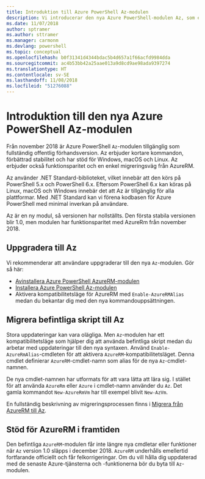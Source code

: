 ```yaml
---
title: Introduktion till Azure PowerShell Az-modulen
description: Vi introducerar den nya Azure PowerShell-modulen Az, som ersätter AzureRM-modulen.
ms.date: 11/07/2018
author: sptramer
ms.author: sttramer
ms.manager: carmonm
ms.devlang: powershell
ms.topic: conceptual
ms.openlocfilehash: b0f31341d4344bdac5b4d657a1f66acfd9984dda
ms.sourcegitcommit: ac4b53bb42a25aae013a9d8cd9ae98ada9397274
ms.translationtype: HT
ms.contentlocale: sv-SE
ms.lasthandoff: 11/08/2018
ms.locfileid: "51276088"
---
```

# <a name="introducing-the-new-azure-powershell-az-module"></a>Introduktion till den nya Azure PowerShell Az-modulen

Från november 2018 är Azure PowerShell `Az`-modulen tillgänglig som fullständig offentlig förhandsversion.
Az erbjuder kortare kommandon, förbättrad stabilitet och har stöd för Windows, macOS och Linux. Az erbjuder också funktionsparitet och en enkel migreringsväg från AzureRM.

Az använder .NET Standard-biblioteket, vilket innebär att den körs på PowerShell 5.x och PowerShell 6.x.
Eftersom PowerShell 6.x kan köras på Linux, macOS och Windows innebär det att Az är tillgänglig för alla plattformar.
Med .NET Standard kan vi förena kodbasen för Azure PowerShell med minimal inverkan på användare.

Az är en ny modul, så versionen har nollställts. Den första stabila versionen blir 1.0, men modulen har funktionsparitet med AzureRm från november 2018.

## <a name="upgrade-to-az"></a>Uppgradera till Az

Vi rekommenderar att användare uppgraderar till den nya `Az`-modulen. Gör så här:

* [Avinstallera Azure PowerShell AzureRM-modulen](/powershell/azure/uninstall-azurerm-ps)
* [Installera Azure PowerShell Az-modulen](/powershell/azure/install-az-ps)
* Aktivera kompatibilitetsläge för AzureRM med `Enable-AzureRMAlias` medan du bekantar dig med den nya kommandouppsättningen.

## <a name="migrate-existing-scripts-to-az"></a>Migrera befintliga skript till Az

Stora uppdateringar kan vara olägliga. Men `Az`-modulen har ett kompatibilitetsläge som hjälper dig att använda befintliga skript medan du arbetar med uppdateringar till den nya syntaxen. Använd `Enable-AzureRmAlias`-cmdleten för att aktivera `AzureRM`-kompatibilitetsläget. Denna cmdlet definierar `AzureRM`-cmdlet-namn som alias för de nya `Az`-cmdlet-namnen.

De nya cmdlet-namnen har utformats för att vara lätta att lära sig. I stället för att använda `AzureRm` eller `Azure` i cmdlet-namn använder du `Az`. Det gamla kommandot `New-AzureRmVm` har till exempel blivit `New-AzVm`.

En fullständig beskrivning av migreringsprocessen finns i [Migrera från AzureRM till Az](migrate-from-azurerm-to-az.md).

## <a name="the-future-of-support-for-azurerm"></a>Stöd för AzureRM i framtiden

Den befintliga `AzureRM`-modulen får inte längre nya cmdletar eller funktioner när `Az` version 1.0 släpps i december 2018. `AzureRM` underhålls emellertid fortfarande officiellt och får felkorrigeringar. Om du vill hålla dig uppdaterad med de senaste Azure-tjänsterna och -funktionerna bör du byta till `Az`-modulen.